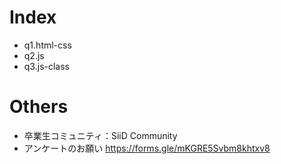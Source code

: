 # Index

- q1.html-css
- q2.js
- q3.js-class

# Others
- 卒業生コミュニティ：SiiD Community
- アンケートのお願い
https://forms.gle/mKGRE5Svbm8khtxv8